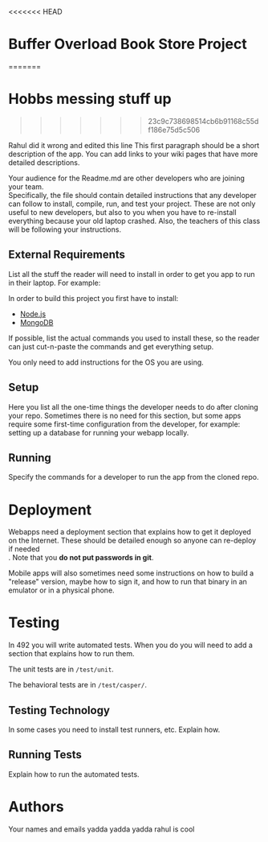 <<<<<<< HEAD
# Buffer Overload Book Store Project
=======
# Hobbs messing stuff up
>>>>>>> 23c9c738698514cb6b91168c55df186e75d5c506

Rahul did it wrong and edited this line This first paragraph should be a short description of the app. You can add links to your wiki pages that have more detailed descriptions.  

Your audience for the Readme.md are other developers who are joining your team.  
Specifically, the file should contain detailed instructions that any developer can follow to install, compile, run, and test your project. These are not only useful to new developers, but also to you when you have to re-install everything because your old laptop crashed. Also, the teachers of this class will be following your instructions.  

## External Requirements

List all the stuff the reader will need to install in order to get you app to run in their laptop. For example:  

In order to build this project you first have to install:

* [Node.js](https://nodejs.org/en/)
* [MongoDB](https://www.mongodb.com/)

If possible, list the actual commands you used to install these, so the reader can just cut-n-paste the commands and get everything setup.  

You only need to add instructions for the OS you are using.

## Setup

Here you list all the one-time things the developer needs to do after cloning your repo. Sometimes there is no need for this section, but some apps require some first-time configuration from the developer, for example: setting up a database for running your webapp locally.  

## Running

Specify the commands for a developer to run the app from the cloned repo.

# Deployment

Webapps need a deployment section that explains how to get it deployed on the Internet. These should be detailed enough so anyone can re-deploy if needed  
. Note that you **do not put passwords in git**. 

Mobile apps will also sometimes need some instructions on how to build a
"release" version, maybe how to sign it, and how to run that binary in an
emulator or in a physical phone.

# Testing

In 492 you will write automated tests. When you do you will need to add a 
section that explains how to run them.

The unit tests are in `/test/unit`.

The behavioral tests are in `/test/casper/`.

## Testing Technology

In some cases you need to install test runners, etc. Explain how.

## Running Tests

Explain how to run the automated tests.

# Authors

Your names and emails yadda yadda yadda rahul is cool
